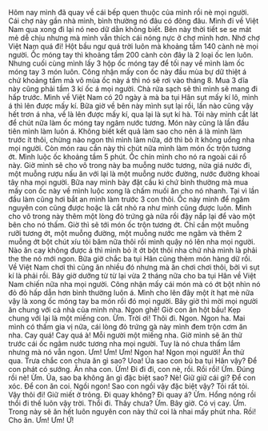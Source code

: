 Hôm nay mình đã quay về cái bếp quen thuộc của mình rồi nè mọi người. Cái chợ này gần nhà mình, bình thường nó đâu có đông đâu. Mình đi về Việt Nam qua xong đi lại nó neo dữ dằn không biết. Bên này thời tiết se se mát mẻ dễ chịu nhưng mà mình vẫn thích cái nóng nực ở chợ mình hơn. Nhớ chợ Việt Nam quá đi! Hột bầu ngư quá trời luôn mà khoảng tầm 140 cành nè mọi người. Ốc móng tay thì khoảng tầm 200 cành còn đây là 2 loại ốc len luôn. Nhưng cuối cùng mình lấy 3 hộp ốc móng tay để tối nay về mình làm ốc móng tay 3 món luôn. Công nhận mấy con ốc này đầu mùa bự dữ thiệt á chứ khoảng tầm mà vô mùa ốc này á thì nó sẽ rơi vào tháng 8. Mua 3 dĩa này cũng phải tầm 3 kí ốc á mọi người. Chà rửa sạch sẽ thì mình sẽ mang đi hấp trước. Mình về Việt Nam có 20 ngày à mà ba tụi Hân sụt mấy kí lô, mình á thì lên được mấy kí. Bữa giờ về bên này mình sụt lại rồi, lần nào cũng vậy hết trơn á nha, về là lên được mấy kí, qua lại là sụt kí hà. Tỏi này mình cắt lát để chút nữa làm ốc móng tay ngâm nước tương. Món này cũng là lần đầu tiên mình làm luôn á. Không biết kết quả làm sao cho nên á là mình làm trước ít thôi, chừng nào ngon thì mình làm nữa, dở thì bỏ ít không uổng nha mọi người. Còn món rau cần này thì chút nữa mình làm món ốc trộn tương ớt. Mình luộc ốc khoảng tầm 5 phút. Ốc chín mình cho nó ra ngoài cái rổ này. Giờ mình sẽ cho vô trong này ba muỗng nước tương, nửa giá nước đi, một muỗng rượu nấu ăn với lại là một muỗng nước đường, nước đường khoai tây nha mọi người. Bữa nay mình bày đặt cầu kì chứ bình thường mà mua mấy con ốc này về mình luộc xong là chấm muối ăn cho nó nhanh. Tại vì lần đầu làm cũng hơi bắt an mình làm trước 3 con thôi. Ốc này mình để ngâm nguyên con cũng được hoặc là cắt nhỏ ra như mình cũng được luôn. Mình cho vô trong này thêm một lòng đỏ trứng gà nữa rồi đậy nắp lại để vào một bên cho nó thấm. Giờ thì sẽ tới món ốc trộn tương ớt. Chỉ cần một muỗng rưỡi tương ớt, một muỗng đường, một muỗng nước me ngâm và thêm 2 muỗng ớt bột chút xíu tỏi băm nữa thôi rồi mình quậy nó lên nha mọi người. Nào ăn cay không được á thì mình bỏ ít ớt bột thôi nha chứ nhà mình là phải the the nó mới ngon. Bữa giờ chắc ba tụi Hân cũng thèm món hàng dữ rồi. Về Việt Nam chơi thì cũng ăn nhiều đó nhưng mà ăn chơi chơi thôi, bởi vì sụt kí là phải rồi. Bây giờ dưỡng từ từ lại vừa 2 tháng nữa cho ba tụi Hân về Việt Nam chiến nữa nha mọi người. Công nhận mấy cái món mà có ớt bột nhìn nó đỏ đỏ hấp dẫn hơn bình thường luôn á. Mình cho lên đây một ít hạt mè nữa vậy là xong ốc móng tay ba món rồi đó mọi người. Bây giờ thì mời mọi người ăn chung với cả nhà của mình nha. Ngon ghê! Giờ con ăn hột bầu! Kẹp chung với lại là một miếng con. Ừm. Trời ơi! Thôi đi. Ngon. Ngon ha. Mai mình có thấm gia vị nữa, cái lòng đỏ trứng gà này mình đem trộn cơm ăn nha. Cay quá! Cay quá à! Mỗi người một miếng nha. Giờ mình sẽ ăn thử trước cái ốc ngâm nước tương nha mọi người. Tuy là nó chưa thấm lắm nhưng mà nó vẫn ngon. Ưm! Ưm! Ưm! Ngon ha! Ngon mọi người! Ăn thử qua. Trưa chắc con chưa ăn gì sao? Uoa! Ủa sao con bú ba tụi Hân vậy? <noise> Để con phát có sướng. Ăn nha con. Ừm! <noise> Đi đi đi, con nè, rồi. Rồi rồi! Ừm. Đúng rồi nè! Ừm. Ủa, sao ba không ăn gì đặc biệt sao? Nè! Giữ giữ cái gì? Để con xóc. Để con ăn coi. Ngồi ngon! Sao con ngồi vậy đặc biệt vậy? Tỏi rất tỏi. Vậy thôi đi! Giữ miết ở trỏng. Đi quay không? <noise> Đi quay á? Ừm. Hổng nóng rồi thổi đi thế luôn vậy trời. <noise> Thổi đi. Thấy chưa? Ừm. Bây giờ. Có vị cay. Ừm. Trong này sẽ ăn hết luôn nguyên con này thử coi là nhai mấy phút nha. Rồi! Cho ăn. Ưm! Ưm! Ứ!